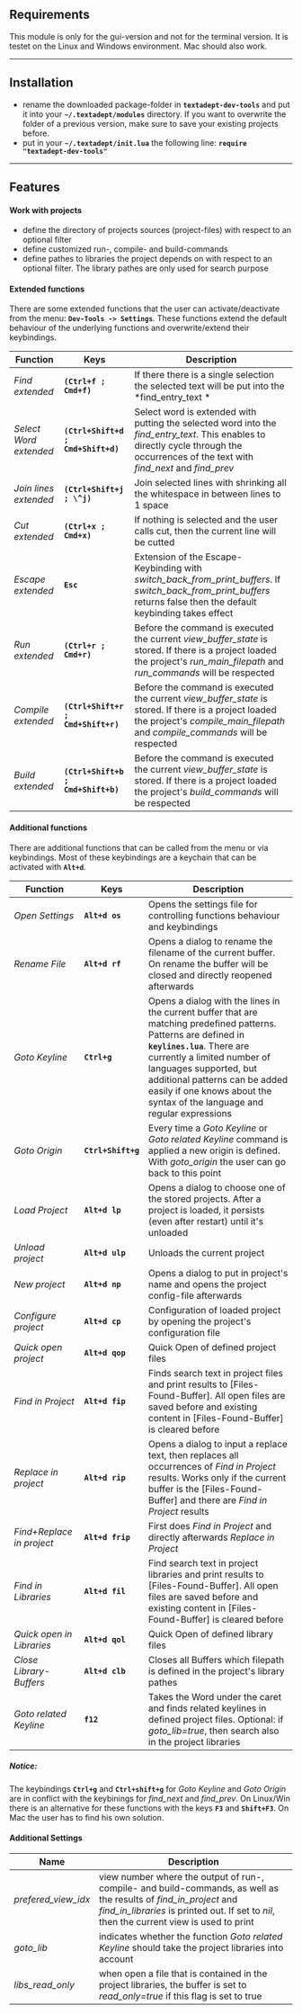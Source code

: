 ## Requirements

This module is only for the gui-version and not for the terminal version. It is testet on the Linux and Windows environment. Mac should also work.

---

## Installation

- rename the downloaded package-folder in **`textadept-dev-tools`** and put it into your **`~/.textadept/modules`** directory. If you want to overwrite the folder of a previous version, make sure to save your existing projects before.
- put in your **`~/.textadept/init.lua`** the following line: **`require "textadept-dev-tools"`**

---

## Features

#### Work with projects
- define the directory of projects sources (project-files) with respect to an optional filter
- define customized run-, compile- and build-commands
- define pathes to libraries the project depends on with respect to an optional filter. The library pathes are only used for search purpose

#### Extended functions
There are some extended functions that the user can activate/deactivate from the menu: **`Dev-Tools -> Settings`**. These functions extend the default behaviour of the underlying functions and overwrite/extend their keybindings.

| Function | Keys | Description |
|--|--|--|
| *Find extended* | **`(Ctrl+f ; Cmd+f)`** | If there there is a single selection the selected text will be put into the *find_entry_text *|
| *Select Word extended* | **`(Ctrl+Shift+d ; Cmd+Shift+d)`** | Select word is extended with putting the selected word into the *find_entry_text*. This enables to directly cycle through the occurrences of the text with *find_next* and *find_prev* |
| *Join lines extended* | **`(Ctrl+Shift+j ; \^j)`** | Join selected lines with shrinking all the whitespace in between lines to 1 space |
| *Cut extended* | **`(Ctrl+x ; Cmd+x)`** | If nothing is selected and the user calls cut, then the current line will be cutted |
| *Escape extended* | **`Esc`** | Extension of the Escape-Keybinding with *switch_back_from_print_buffers*. If *switch_back_from_print_buffers* returns false then the default keybinding takes effect |
| *Run extended* | **`(Ctrl+r ; Cmd+r)`** | Before the command is executed the current *view_buffer_state* is stored. If there is a project loaded the project's *run_main_filepath* and *run_commands* will be respected |
| *Compile extended* | **`(Ctrl+Shift+r ; Cmd+Shift+r)`** | Before the command is executed the current *view_buffer_state* is stored. If there is a project loaded the project's *compile_main_filepath* and *compile_commands* will be respected |
| *Build extended* | **`(Ctrl+Shift+b ; Cmd+Shift+b)`** | Before the command is executed the current *view_buffer_state* is stored. If there is a project loaded the project's *build_commands* will be respected |


#### Additional functions

There are additional functions that can be called from the menu or via keybindings. Most of these keybindings are a keychain that can be activated with **`Alt+d`**.

| Function | Keys | Description |
|--|--|--|
| *Open Settings* |**`Alt+d os`** | Opens the settings file for controlling functions behaviour and keybindings |
| *Rename File* | **`Alt+d rf`** | Opens a dialog to rename the filename of the current buffer. On rename the buffer will be closed and directly reopened afterwards |
| *Goto Keyline* | **`Ctrl+g`** | Opens a dialog with the lines in the current buffer that are matching predefined patterns. Patterns are defined in **`keylines.lua`**. There are currently a limited number of languages supported, but additional patterns can be added easily if one knows about the syntax of the language and regular expressions |
| *Goto Origin* |**`Ctrl+Shift+g`** | Every time a *Goto Keyline* or *Goto related Keyline* command is applied a new origin is defined. With *goto_origin* the user can go back to this point |
| *Load Project* | **`Alt+d lp`** | Opens a dialog to choose one of the stored projects. After a project is loaded, it persists (even after restart) until it's unloaded |
| *Unload project* | **`Alt+d ulp`** | Unloads the current project |
| *New project* | **`Alt+d np`** | Opens a dialog to put in project's name and opens the project config-file afterwards |
| *Configure project* | **`Alt+d cp`** | Configuration of loaded project by opening the project's configuration file |
| *Quick open project* | **`Alt+d qop`** | Quick Open of defined project files |
| *Find in Project* | **`Alt+d fip`** | Finds search text in project files and print results to [Files-Found-Buffer]. All open files are saved before and existing content in [Files-Found-Buffer] is cleared before |
| *Replace in project* | **`Alt+d rip`** | Opens a dialog to input a replace text, then replaces all occurrences of *Find in Project* results. Works only if the current buffer is the [Files-Found-Buffer] and there are *Find in Project* results |
| *Find+Replace in project* | **`Alt+d frip`** | First does *Find in Project* and directly afterwards *Replace in Project* |
| *Find in Libraries* |**`Alt+d fil`** | Find search text in project libraries and print results to [Files-Found-Buffer]. All open files are saved before and existing content in [Files-Found-Buffer] is cleared before |
| *Quick open in Libraries* | **`Alt+d qol`** | Quick Open of defined library files |
| *Close Library-Buffers* |**`Alt+d clb`** | Closes all Buffers which filepath is defined in the project's library pathes |
| *Goto related Keyline* |**`f12`** | Takes the Word under the caret and finds related keylines in defined project files. Optional: if *goto_lib=true*, then search also in the project libraries |

##### Notice:
The keybindings **`Ctrl+g`** and **`Ctrl+shift+g`** for *Goto Keyline* and *Goto Origin* are in conflict with the keybinings for *find_next* and *find_prev*. On Linux/Win there is an alternative for these functions with the keys **`F3`** and **`Shift+F3`**. On Mac the user has to find his own solution.

#### Additional Settings

| Name | Description |
|--|--|
|*prefered_view_idx*| view number where the output of run-, compile- and build-commands, as well as the results of *find_in_project* and *find_in_libraries* is printed out. If set to *nil*, then the current view is used to print |
|*goto_lib*| indicates whether the function *Goto related Keyline* should take the project libraries into account |
|*libs_read_only*| when open a file that is contained in the project libraries, the buffer is set to *read_only=true* if this flag is set to true |
